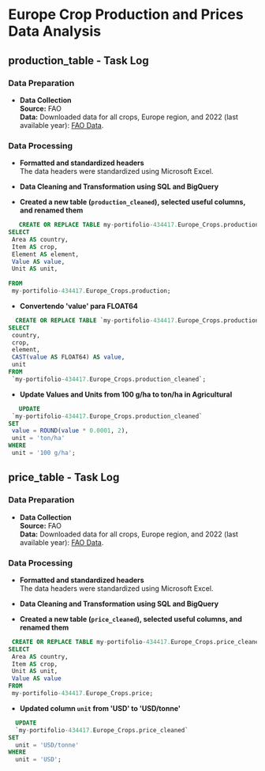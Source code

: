 # Europe Crop Production and Prices Data Analysis

## production_table - Task Log

### Data Preparation

- **Data Collection**  
  **Source:** FAO  
  **Data:** Downloaded data for all crops, Europe region, and 2022 (last available year): [FAO Data](https://www.fao.org).

### Data Processing

- **Formatted and standardized headers**  
  The data headers were standardized using Microsoft Excel.

- **Data Cleaning and Transformation using SQL and BigQuery**

- **Created a new table (`production_cleaned`), selected useful columns, and renamed them**
 ```sql
    CREATE OR REPLACE TABLE my-portifolio-434417.Europe_Crops.production_cleaned AS
SELECT 
  Area AS country, 
  Item AS crop, 
  Element AS element,
  Value AS value,
  Unit AS unit,
  
FROM 
  my-portifolio-434417.Europe_Crops.production;
```

- **Convertendo 'value' para FLOAT64**
 ```sql
   CREATE OR REPLACE TABLE `my-portifolio-434417.Europe_Crops.production_cleaned` AS
SELECT 
  country,
  crop,
  element,
  CAST(value AS FLOAT64) AS value,  
  unit
FROM 
  `my-portifolio-434417.Europe_Crops.production_cleaned`;
```




- **Update Values and Units from 100 g/ha to ton/ha in Agricultural**
 ```sql
    UPDATE 
  `my-portifolio-434417.Europe_Crops.production_cleaned`
SET 
  value = ROUND(value * 0.0001, 2),  
  unit = 'ton/ha' 
WHERE 
  unit = '100 g/ha';

```
## price_table - Task Log

### Data Preparation

- **Data Collection**  
  **Source:** FAO  
  **Data:** Downloaded data for all crops, Europe region, and 2022 (last available year): [FAO Data](https://www.fao.org).

### Data Processing

- **Formatted and standardized headers**  
  The data headers were standardized using Microsoft Excel.

- **Data Cleaning and Transformation using SQL and BigQuery**
  
- **Created a new table (`price_cleaned`), selected useful columns, and renamed them**
 ```sql
  CREATE OR REPLACE TABLE my-portifolio-434417.Europe_Crops.price_cleaned AS
SELECT 
  Area AS country, 
  Item AS crop, 
  Unit AS unit, 
  Value AS value
FROM 
  my-portifolio-434417.Europe_Crops.price;
```
- **Updated  column `unit` from 'USD' to 'USD/tonne'**
```sql
  UPDATE 
  `my-portifolio-434417.Europe_Crops.price_cleaned`
SET 
  unit = 'USD/tonne'
WHERE 
  unit = 'USD';
```


  

